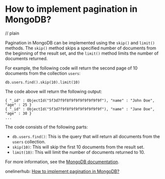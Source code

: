 # How to implement pagination in MongoDB?
// plain

Pagination in MongoDB can be implemented using the `skip()` and `limit()` methods. The `skip()` method skips a specified number of documents from the beginning of the result set, and the `limit()` method limits the number of documents returned.

For example, the following code will return the second page of 10 documents from the collection `users`:

```
db.users.find().skip(10).limit(10)
```

The code above will return the following output:

```
{ "_id" : ObjectId("5f3d7f9f8f9f9f9f9f9f9f9f"), "name" : "John Doe", "age" : 25 }
{ "_id" : ObjectId("5f3d7f9f8f9f9f9f9f9f9f9f"), "name" : "Jane Doe", "age" : 30 }
...
```

The code consists of the following parts:

- `db.users.find()`: This is the query that will return all documents from the `users` collection.
- `skip(10)`: This will skip the first 10 documents from the result set.
- `limit(10)`: This will limit the number of documents returned to 10.

For more information, see the [MongoDB documentation](https://docs.mongodb.com/manual/reference/method/js-cursor/).

onelinerhub: [How to implement pagination in MongoDB?](https://onelinerhub.com/mongodb/how-to-implement-pagination-in-mongodb)
